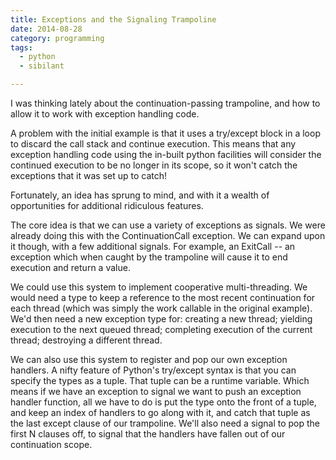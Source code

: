 ```yaml
---
title: Exceptions and the Signaling Trampoline
date: 2014-08-28
category: programming
tags:
  - python
  - sibilant

---
```


I was thinking lately about the continuation-passing trampoline, and
how to allow it to work with exception handling code.

<!-- more -->

A problem with the initial example is that it uses a try/except block
in a loop to discard the call stack and continue execution. This means
that any exception handling code using the in-built python facilities
will consider the continued execution to be no longer in its scope, so
it won't catch the exceptions that it was set up to catch!

Fortunately, an idea has sprung to mind, and with it a wealth of
opportunities for additional ridiculous features.

The core idea is that we can use a variety of exceptions as
signals. We were already doing this with the ContinuationCall
exception. We can expand upon it though, with a few additional
signals. For example, an ExitCall -- an exception which when caught by
the trampoline will cause it to end execution and return a value.

We could use this system to implement cooperative multi-threading. We
would need a type to keep a reference to the most recent continuation
for each thread (which was simply the work callable in the original
example). We'd then need a new exception type for: creating a new
thread; yielding execution to the next queued thread; completing
execution of the current thread; destroying a different thread.

We can also use this system to register and pop our own exception
handlers. A nifty feature of Python's try/except syntax is that you
can specify the types as a tuple. That tuple can be a runtime
variable. Which means if we have an exception to signal we want to
push an exception handler function, all we have to do is put the type
onto the front of a tuple, and keep an index of handlers to go along
with it, and catch that tuple as the last except clause of our
trampoline. We'll also need a signal to pop the first N clauses off,
to signal that the handlers have fallen out of our continuation scope.
